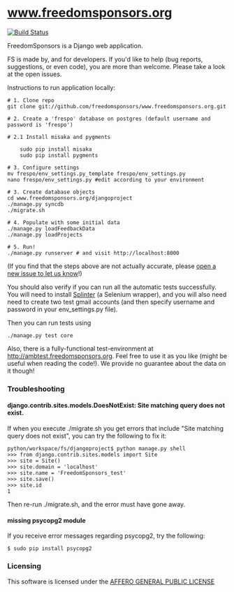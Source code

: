www.freedomsponsors.org 
=======================

[![Build Status](https://secure.travis-ci.org/freedomsponsors/www.freedomsponsors.org.png)](http://travis-ci.org/freedomsponsors/www.freedomsponsors.org)

FreedomSponsors is a Django web application.

FS is made by, and for developers. 
If you'd like to help (bug reports, suggestions, or even code), you are more than welcome.
Please take a look at the open issues.

Instructions to run application locally:

```shell
# 1. Clone repo
git clone git://github.com/freedomsponsors/www.freedomsponsors.org.git

# 2. Create a 'frespo' database on postgres (default username and password is 'frespo')

# 2.1 Install misaka and pygments

    sudo pip install misaka
    sudo pip install pygments

# 3. Configure settings
mv frespo/env_settings.py_template frespo/env_settings.py
nano frespo/env_settings.py #edit according to your environment

# 3. Create database objects
cd www.freedomsponsors.org/djangoproject
./manage.py syncdb
./migrate.sh

# 4. Populate with some initial data
./manage.py loadFeedbackData
./manage.py loadProjects

# 5. Run!
./manage.py runserver # and visit http://localhost:8000
```

(If you find that the steps above are not actually accurate, please [open a new issue to let us know](https://github.com/freedomsponsors/www.freedomsponsors.org/issues/new)!)

You should also verify if you can run all the automatic tests successfully.
You will need to install [Splinter](https://github.com/cobrateam/splinter) (a Selenium wrapper), and you will also need need to create two test gmail accounts (and then specify username and password in your env_settings.py file).

Then you can run tests using

```shell
./manage.py test core
```

Also, there is a fully-functional test-environment at http://ambtest.freedomsponsors.org.
Feel free to use it as you like (might be useful when reading the code!). We provide no guarantee about the data on it though!


### Troubleshooting

#### django.contrib.sites.models.DoesNotExist: Site matching query does not exist.

If when you execute ./migrate.sh you get errors that include 
"Site matching query does not exist", you can try the following to fix it:

    python/workspace/fs/djangoproject$ python manage.py shell
    >>> from django.contrib.sites.models import Site
    >>> site = Site()
    >>> site.domain = 'localhost'
    >>> site.name = 'FreedomSponsors_test'
    >>> site.save()
    >>> site.id
    1

Then re-run ./migrate.sh, and the error must have gone away.

#### missing psycopg2 module 

If you receive error messages regarding psycopg2, try the following: 

    $ sudo pip install psycopg2

### Licensing

This software is licensed under the [AFFERO GENERAL PUBLIC LICENSE](http://www.gnu.org/licenses/agpl-3.0.html)
